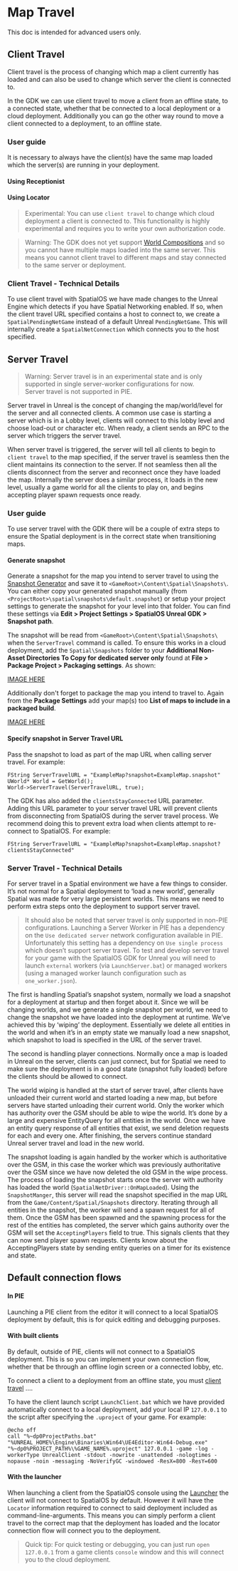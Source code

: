 # Map Travel

This doc is intended for advanced users only.

## Client Travel 
Client travel is the process of changing which map a client currently has loaded and can also be used to change which server the client is connected to. 

In the GDK we can use client travel to move a client from an offline state, to a connected state, whether that be connected to a local deployment or a cloud deployment. Additionally you can go the other way round to move a client connected to a deployment, to an offline state.

### User guide
It is necessary to always have the client(s) have the same map loaded which the server(s) are running in your deployment. 

#### Using Receptionist

#### Using Locator

> Experimental: You can use `client travel` to change which cloud deployment a client is connected to. This functionality is highly experimental and requires you to write your own authorization code.

> Warning: The GDK does not yet support [World Compositions](UnrealLINK) and so you cannot have multiple maps loaded into the same server. This means you cannot client travel to different maps and stay connected to the same server or deployment.

### Client Travel - Technical Details
To use client travel with SpatialOS we have made changes to the Unreal Engine which detects if you have Spatial Networking enabled. If so, when the client travel URL specified contains a host to connect to, we create a `SpatialPendingNetGame` instead of a default Unreal `PendingNetGame`. This will internally create a `SpatialNetConnection` which connects you to the host specified. 

## Server Travel
> Warning: Server travel is in an experimental state and is only supported in single server-worker configurations for now.   
> Server travel is not supported in PIE.

Server travel in Unreal is the concept of changing the map/world/level for the server and all connected clients. A common use case is starting a server which is in a Lobby level, clients will connect to this lobby level and choose load-out or character etc. When ready, a client sends an RPC to the server which triggers the server travel.

When server travel is triggered, the server will tell all clients to begin to `client travel` to the map specified, if the server travel is seamless then the client maintains its connection to the server. If not seamless then all the clients disconnect from the server and reconnect once they have loaded the map. Internally the server does a similar process, it loads in the new level, usually a game world for all the clients to play on, and begins accepting player spawn requests once ready.

### User guide
To use server travel with the GDK there will be a couple of extra steps to ensure the Spatial deployment is in the correct state when transitioning maps. 

#### Generate snapshot 
Generate a snapshot for the map you intend to server travel to using the [Snapshot Generator](Link) and save it to `<GameRoot>\Content\Spatial\Snapshots\`. You can either copy your generated snapshot manually (from `<ProjectRoot>\spatial\snapshots\default.snapshot`) or setup your project settings to generate the snapshot for your level into that folder. You can find these settings via **Edit > Project Settings > SpatialOS Unreal GDK > Snapshot path**.

The snapshot will be read from `<GameRoot>\Content\Spatial\Snapshots\` when the `ServerTravel` command is called. To ensure this works in a cloud deployment, add the `Spatial\Snapshots` folder to your  **Additional Non-Asset Directories To Copy for dedicated server only** found at **File > Package Project > Packaging settings**. As shown:

[IMAGE HERE]()

Additionally don't forget to package the map you intend to travel to. Again from the **Package Settings** add your map(s) too **List of maps to include in a packaged build**.

[IMAGE HERE]()

#### Specify snapshot in Server Travel URL
Pass the snapshot to load as part of the map URL when calling server travel. For example:

```
FString ServerTravelURL = "ExampleMap?snapshot=ExampleMap.snapshot"
UWorld* World = GetWorld();
World->ServerTravel(ServerTravelURL, true);
```

The GDK has also added the `clientsStayConnected` URL parameter.  
Adding this URL parameter to your server travel URL will prevent clients from disconnecting from SpatialOS during the server travel process. We recommend doing this to prevent extra load when clients attempt to re-connect to SpatialOS. For example: 

```
FString ServerTravelURL = "ExampleMap?snapshot=ExampleMap.snapshot?clientsStayConnected"
```

### Server Travel - Technical Details
For server travel in a Spatial environment we have a few things to consider. It’s not normal for a Spatial deployment to ‘load a new world’, generally Spatial was made for very large persistent worlds. This means we need to perform extra steps onto the deployment to support server travel. 

> It should also be noted that server travel is only supported in non-PIE configurations. Launching a Server Worker in PIE has a dependency on the `Use dedicated server` network configuration available in PIE. Unfortunately this setting has a dependency on `Use single process` which doesn’t support server travel. To test and develop server travel for your game with the SpatialOS GDK for Unreal you will need to launch `external` workers (via `LaunchServer.bat`) or managed workers (using a managed worker launch configuration such as `one_worker.json`).

The first is handling Spatial’s snapshot system, normally we load a snapshot for a deployment at startup and then forget about it. Since we will be changing worlds, and we generate a single snapshot per world, we need to change the snapshot we have loaded into the deployment at runtime. We’ve achieved this by ‘wiping’ the deployment. Essentially we delete all entities in the world and when it’s in an empty state we manually load a new snapshot, which snapshot to load is specified in the URL of the server travel.

The second is handling player connections. Normally once a map is loaded in Unreal on the server, clients can just connect, but for Spatial we need to make sure the deployment is in a good state (snapshot fully loaded) before the clients should be allowed to connect.

The world wiping is handled at the start of server travel, after clients have unloaded their current world and started loading a new map, but before servers have started unloading their current world. Only the worker which has authority over the GSM should be able to wipe the world. It’s done by a large and expensive EntityQuery for all entities in the world. Once we have an entity query response of all entities that exist, we send deletion requests for each and every one. After finishing, the servers continue standard Unreal server travel and load in the new world.

The snapshot loading is again handled by the worker which is authoritative over the GSM, in this case the worker which was previously authoritative over the GSM since we have now deleted the old GSM in the wipe process. The process of loading the snapshot starts once the server with authority has loaded the world (`SpatialNetDriver::OnMapLoaded`). Using the `SnapshotManger`, this server will read the snapshot specified in the map URL from the `Game/Content/Spatial/Snapshots` directory. Iterating through all entities in the snapshot, the worker will send a spawn request for all of them. Once the GSM has been spawned and the spawning process for the rest of the entities has completed, the server which gains authority over the GSM will set the `AcceptingPlayers` field to true. This signals clients that they can now send player spawn requests. Clients know about the AcceptingPlayers state by sending entity queries on a timer for its existence and state.


## Default connection flows
#### In PIE
Launching a PIE client from the editor it will connect to a local SpatialOS deployment by default, this is for quick editing and debugging purposes.

#### With built clients
By default, outside of PIE, clients will not connect to a SpatialOS deployment. This is so you can implement your own connection flow, whether that be through an offline login screen or a connected lobby, etc.

To connect a client to a deployment from an offline state, you must [client travel](LINK) ....

To have the client launch script `LaunchClient.bat` which we have provided automatically connect to a local deployment, add your local IP `127.0.0.1` to the script after specifying the `.uproject` of your game. For example:
```
@echo off
call "%~dp0ProjectPaths.bat"
"%UNREAL_HOME%\Engine\Binaries\Win64\UE4Editor-Win64-Debug.exe" "%~dp0%PROJECT_PATH%\%GAME_NAME%.uproject" 127.0.0.1 -game -log -workerType UnrealClient -stdout -nowrite -unattended -nologtimes -nopause -noin -messaging -NoVerifyGC -windowed -ResX=800 -ResY=600
```

#### With the launcher
When launching a client from the SpatialOS console using the [Launcher](LINK) the client will not connect to SpatialOS by default. However it will have the `Locator` information required to connect to said deployment included as command-line-arguments. This means you can simply perform a client travel to the correct map that the deployment has loaded and the locator connection flow will connect you to the deployment. 
> Quick tip: For quick testing or debugging, you can just run `open 127.0.0.1` from a game clients `console` window and this will connect you to the cloud deployment.